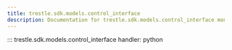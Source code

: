 ```yaml
---
title: trestle.sdk.models.control_interface
description: Documentation for trestle.sdk.models.control_interface module
---
```


::: trestle.sdk.models.control_interface
handler: python

